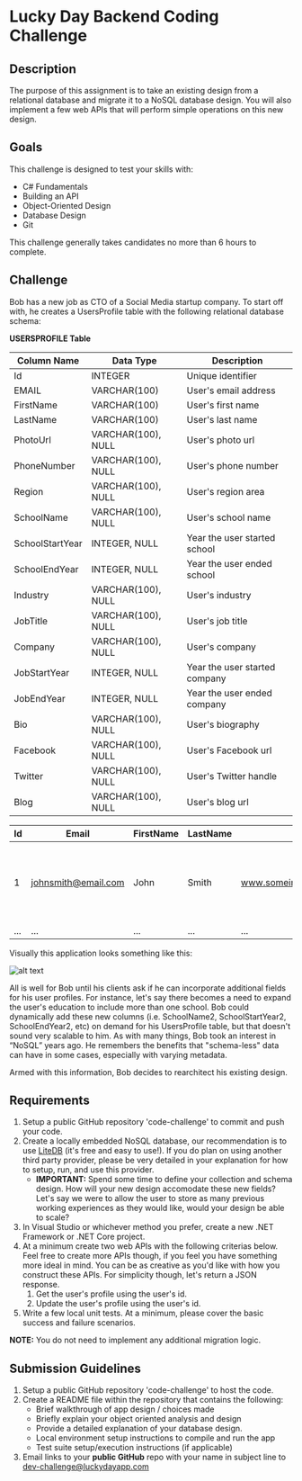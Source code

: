 # Lucky Day Backend Coding Challenge

## Description 

The purpose of this assignment is to take an existing design from a relational database and migrate it to a NoSQL database design. You will also implement a few web APIs that will perform simple operations on this new design.

## Goals

This challenge is designed to test your skills with:

* C# Fundamentals
* Building an API
* Object-Oriented Design
* Database Design
* Git

This challenge generally takes candidates no more than 6 hours to complete.

## Challenge
Bob has a new job as CTO of a Social Media startup company. To start off with, he creates a UsersProfile table with the following relational database schema:

**USERSPROFILE Table**

| Column Name  | Data Type | Description |
| ------------- | ------------- |------------- |
| Id | INTEGER | Unique identifier |
| EMAIL | VARCHAR(100) | User's email address |
| FirstName | VARCHAR(100) | User's first name |
| LastName | VARCHAR(100) | User's last name |
| PhotoUrl | VARCHAR(100), NULL | User's photo url |
| PhoneNumber | VARCHAR(100), NULL | User's phone number |
| Region | VARCHAR(100), NULL | User's region area |
| SchoolName | VARCHAR(100), NULL | User's school name |
| SchoolStartYear | INTEGER, NULL | Year the user started school |
| SchoolEndYear | INTEGER, NULL | Year the user ended school |
| Industry | VARCHAR(100), NULL | User's industry |
| JobTitle | VARCHAR(100), NULL | User's job title |
| Company | VARCHAR(100), NULL | User's company |
| JobStartYear | INTEGER, NULL | Year the user started company |
| JobEndYear | INTEGER, NULL | Year the user ended company |
| Bio | VARCHAR(100), NULL | User's biography |
| Facebook | VARCHAR(100), NULL | User's Facebook url |
| Twitter | VARCHAR(100), NULL | User's Twitter handle |
| Blog | VARCHAR(100), NULL | User's blog url |

| Id | Email | FirstName | LastName | PhotoUrl | PhoneNumber | Region | SchoolName | SchoolStartYear | SchoolEndYear | Industry | JobTitle | Company | JobStartYear | JobEndYear | Bio | Facebook | Twitter | Blog | 
| --- | --- | --- | --- | --- | --- | --- | --- | --- | --- | --- | --- | --- | --- | --- | --- | --- | --- | --- | 
| 1 | johnsmith@email.com | John | Smith | www.someimagehost.com/blahblahimage123.png | 3100000000 | Greater Los Angeles | University of California, Los Angeles | 2000 | 2004 | Software Professional | Software Developer | Fun Times, Inc | 2014 | Present | Experienced developer with a proven track record in .NET development | www.facebook.com/johnblahblah123 | @johnblahblah123 | www.johnblahblah123.net | 
| ... | ... | ... | ... | ... | ... | ... | ... | ... | ... | ... | ... | ... | ... | ... | ... | ... | ... | ... | ... |

Visually this application looks something like this:

![alt text](https://cf-s3-luckyday-test.luckydayapp.com/GitHub/jsmith.png)

All is well for Bob until his clients ask if he can incorporate additional fields for his user profiles. For instance, let's say there becomes a need to expand the user's education to include more than one school. Bob could dynamically add these new columns (i.e. SchoolName2, SchoolStartYear2, SchoolEndYear2, etc) on demand for his UsersProfile table, but that doesn't sound very scalable to him. As with many things, Bob took an interest in “NoSQL” years ago. He remembers the benefits that "schema-less" data can have in some cases, especially with varying metadata.

Armed with this information, Bob decides to rearchitect his existing design.

## Requirements
1. Setup a public GitHub repository 'code-challenge' to commit and push your code.
2. Create a locally embedded NoSQL database, our recommendation is to use [LiteDB](https://www.google.com) (it's free and easy to use!). If you do plan on using another third party provider, please be very detailed in your explanation for how to setup, run, and use this provider.
   - **IMPORTANT:** Spend some time to define your collection and schema design. How will your new design accomodate these new fields? Let's say we were to allow the user to store as many previous working experiences as they would like, would your design be able to scale?
3. In Visual Studio or whichever method you prefer, create a new .NET Framework or .NET Core project.
4. At a minimum create two web APIs with the following criterias below. Feel free to create more APIs though, if you feel you have something more ideal in mind. You can be as creative as you'd like with how you construct these APIs. For simplicity though, let's return a JSON response.
   1. Get the user's profile using the user's id.
   2. Update the user's profile using the user's id.
5. Write a few local unit tests. At a minimum, please cover the basic success and failure scenarios.

**NOTE:** You do not need to implement any additional migration logic.

## Submission Guidelines

1. Setup a public GitHub repository 'code-challenge' to host the code.
2. Create a README file within the repository that contains the following:
   - Brief walkthrough of app design / choices made
   - Briefly explain your object oriented analysis and design
   - Provide a detailed explanation of your database design.
   - Local environment setup instructions to compile and run the app
   - Test suite setup/execution instructions (if applicable) 
3. Email links to your **public GitHub** repo with your name in subject line to [dev-challenge@luckydayapp.com](mailto:dev-challenge@luckydayapp.com)
